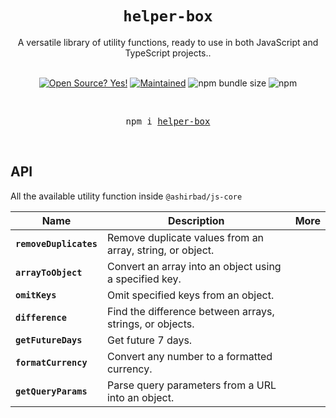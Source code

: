 <div align="center">
  <h1>
    <code>helper-box</code> 
  </h1>

  <div>A versatile library of utility functions, ready to use in both JavaScript and TypeScript projects..</div>

  <br />

  <!-- Badges -->

[![Open Source? Yes!](https://badgen.net/badge/Open%20Source%20%3F/Yes%21/blue?icon=github)](https://github.com/avisek123/helper-box/issues)
[![Maintained](https://badgen.net/badge/Maintained%20%3F/Yes%21/blue?icon=github)](https://github.com/avisek123/helper-box/issues)
![npm bundle size](https://img.shields.io/bundlephobia/minzip/helper-box)
![npm](https://img.shields.io/npm/v/helper-box)

  <!-- BADGE:END -->

  <br />
    <pre>npm i <a href="https://www.npmjs.com/package/helper-box">helper-box</a></pre>
  <br />

</div>

## API

All the available utility function inside `@ashirbad/js-core`

| Name                   | Description                                               | More |
| ---------------------- | --------------------------------------------------------- | ---- |
| **`removeDuplicates`** | Remove duplicate values from an array, string, or object. |      |
| **`arrayToObject`**    | Convert an array into an object using a specified key.    |      |
| **`omitKeys`**         | Omit specified keys from an object.                       |      |
| **`difference`**       | Find the difference between arrays, strings, or objects.  |      |
| **`getFutureDays`**    | Get future 7 days.                                        |      |
| **`formatCurrency`**   | Convert any number to a formatted currency.               |      |
| **`getQueryParams`**   | Parse query parameters from a URL into an object.         |      |
